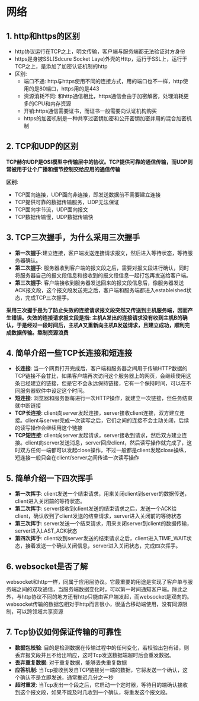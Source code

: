 # 网络

## 1. http和https的区别

- http协议运行在TCP之上，明文传输，客户端与服务端都无法验证对方身份
- https是身披SSL(Sdcure Socket Laye)外壳的Http，运行于SSL上，运行于TCP之上，是添加了加密认证机制的http
- 区别:
  - 端口不通: http与https使用不同的连接方式，用的端口也不一样，http使用的是80端口，https用的是443
  - 资源消耗不同: 和http通信相比，https通信会由于加密解密，处理消耗更多的CPU和内存资源
  - 开销:https通信需要证书，而证书一般需要向认证机构购买
  - https的加密机制是一种共享过密钥加密和公开密钥加密并用的混合加密机制

## 2. TCP和UDP的区别

**TCP赫尔UDP是OSI模型中传输层中的协议。TCP提供可靠的通信传输，而UDP则常被用于让个广播和细节控制交给应用的通信传输**

**区别**:

- TCP面向连接，UDP面向非连接，即发送数据前不需要建立连接
- TCP提供可靠的数据传输服务，UDP无法保证
- TCP面向字节流，UDP面向报文
- TCP数据传输慢，UDP数据传输快

## 3. TCP三次握手，为什么采用三次握手

- **第一次握手**:建立连接，客户端发送连接请求报文，然后进入等待状态，等待服务器确认。
- **第二次握手**: 服务器收到客户端的报文段之后，需要对报文段进行确认，同时将服务器自己的报文段信息和接收到的报文段信息一起打包再发送给客户端。
- **第三次握手**: 客户端接收到服务器发送回来的报文段信息后，像服务器发送ACK报文段，这个报文段发送完之后，客户端和服务端都进入estableished状态，完成TCP三次握手。

**采用三次握手是为了防止失效的连接请求报文段突然又传送到主机服务端，因而产生错误。失效的连接请求报文段是指: 主机A发出的连接请求没有收到主机B的确认，于是经过一段时间后，主机A又重新向主机B发送请求，且建立成功，顺利完成数据传输。熬制资源浪费**

## 4. 简单介绍一些TCP长连接和短连接

- **长连接**: 当一个网页打开完成后，客户端和服务器之间用于传输HTTP数据的TCP链接不会甘比，如果客户端再次访问这个服务器上的网页，会继续使用这条已经建立的链接，但是它不会永远保持链接，它有一个保持时间，可以在不同服务器软件中设定这个时间。
- **短连接**: 浏览器和服务器每进行一次HTTP操作，就建立一次链接，但任务结束就中断链接
- **TCP长连接**: client向server发起连接，server接收client连接，双方建立连接。client与server完成一次读写之后，它们之间的连接不会主动关闭，后续的读写操作会继续用这个链接
- **TCP短连接**: client向server发起请求，server接收到请求，然后双方建立连接。client向server发送消息，server回应client，然后读写操作就完成了，这时双方任何一端都可以发起close操作，不过一般都是client发起close操纵，短连接一般只会在client/server之间传递一次读写操作

## 5. 简单介绍一下四次挥手

- **第一次挥手**: client发送一个结束请求，用来关闭client到server的数据传送，client进入关闭前的等待状态。
- **第二次挥手**: server接收到client发送的结束请求之后，发送一个ACK给client，确认收到了client发送的结束请求，server进入关闭前的等待状态
- **第三次挥手**: server发送一个结束请求，用来关闭server到client的数据传输，server进入LAST_ACK状态
- **第四次挥手**: client收到server发送的结束请求之后，client进入TIME_WAIT状态，接着发送一个确认关闭信息，server进入关闭状态，完成四次挥手。

## 6. websocket是否了解

websocket和http一样，同属于应用层协议。它最重要的用途是实现了客户单与服务端之间的双攻通信，当服务端数据变化时，可以第一时间通知客户端。除此之外，与http协议不同的地方还有http只能由客户端发起，而websocket是双向的。websocket传输的数据包相对于http而言很小，很适合移动端使用，没有同源限制，可以跨领域共享资源

## 7. Tcp协议如何保证传输的可靠性

- **数据包校验**: 目的是检测数据在传输过程中的任何变化，若校验出包有错，则丢弃报文段并且不给出响应，这时Tcp发送数据端超时后会重发数据。
- **丢弃重复数据**: 对于重复数据，能够丢失重复数据
- **应答机制**: 当Tcp接收到发自TCP链接另一端的数据，它将发送一个确认，这个确认不是立即发送，通常推迟几分之一秒
- **超时重发**: 当Tcp发出一个段之后，它启动一个定时器，等待目的端确认接收到这个报文段，如果不能及时几收到一个确认，将重发这个报文段。

